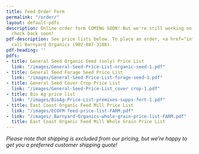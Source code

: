 ```yaml
---
title: Feed Order Form
permalink: "/order/"
layout: default-pdfs
description: Online order form COMING SOON! But we're still working on this page.  Please
  check back soon!
pdf-description: See price lists below. To place an order, <a href="info@barnyardorganics.com">email</a>   or
  call Barnyard Organics (902-887-3188).
pdf-heading: ''
pdfs:
- title: General Seed Organic Seed (only) Price List
  link: "/images/General-Seed-Price-List-organic-seed-1.pdf"
- title: General Seed Forage Seed Price List
  link: "/images/General-Seed-Price-List-forage-seed-1.pdf"
- title: General Seed Cover Crop Price List
  link: "/images/General-Seed-Price-List_cover crop-1.pdf"
- title: Bio Ag price list
  link: "/images/BioAg-Price-List-premixes-supps-fert-1.pdf"
- title: East Coast Organic Feed Mill Price List
  link: "/images/ECOFM-feed-price-list-FARM.pdf"
- link: "/images/_Barnyard-Organics-whole-grain-price-list-FARM.pdf"
  title: East Coast Organic Feed Mill Whole Grain Price List
---
```



*Please note that shipping is excluded from our pricing, but we’re happy to get you a preferred customer shipping quote!*